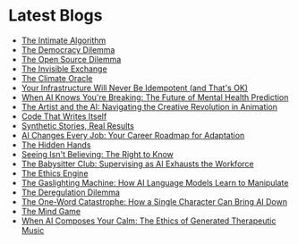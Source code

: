 <!--
**rawveg/rawveg** is a ✨ _special_ ✨ repository because its `README.md` (this file) appears on your GitHub profile.

Here are some ideas to get you started:

- 🔭 I’m currently working on ...
- 🌱 I’m currently learning ...
- 👯 I’m looking to collaborate on ...
- 🤔 I’m looking for help with ...
- 💬 Ask me about ...
- 📫 How to reach me: ...
- 😄 Pronouns: ...
- ⚡ Fun fact: ...
-->

# Latest Blogs
<!-- BLOG-POST-LIST:START -->
- [The Intimate Algorithm](https://dev.to/rawveg/the-intimate-algorithm-4nek)
- [The Democracy Dilemma](https://dev.to/rawveg/the-democracy-dilemma-265k)
- [The Open Source Dilemma](https://dev.to/rawveg/the-open-source-dilemma-3lab)
- [The Invisible Exchange](https://dev.to/rawveg/the-invisible-exchange-16gf)
- [The Climate Oracle](https://dev.to/rawveg/the-climate-oracle-26ch)
- [Your Infrastructure Will Never Be Idempotent &lpar;and That&#39;s OK&rpar;](https://dev.to/rawveg/your-infrastructure-will-never-be-idempotent-and-thats-ok-3k6h)
- [When AI Knows You&#39;re Breaking: The Future of Mental Health Prediction](https://smarterarticles.co.uk/when-ai-knows-youre-breaking-the-future-of-mental-health-prediction?pk_campaign=rss-feed)
- [The Artist and the AI: Navigating the Creative Revolution in Animation](https://smarterarticles.co.uk/the-artist-and-the-ai-navigating-the-creative-revolution-in-animation?pk_campaign=rss-feed)
- [Code That Writes Itself](https://dev.to/rawveg/code-that-writes-itself-3pbc)
- [Synthetic Stories, Real Results](https://dev.to/rawveg/synthetic-stories-real-results-11c5)
- [AI Changes Every Job: Your Career Roadmap for Adaptation](https://smarterarticles.co.uk/ai-changes-every-job-your-career-roadmap-for-adaptation?pk_campaign=rss-feed)
- [The Hidden Hands](https://dev.to/rawveg/the-hidden-hands-4b72)
- [Seeing Isn&#39;t Believing: The Right to Know](https://smarterarticles.co.uk/seeing-isnt-believing-the-right-to-know?pk_campaign=rss-feed)
- [The Babysitter Club: Supervising as AI Exhausts the Workforce](https://smarterarticles.co.uk/the-babysitter-club-supervising-as-ai-exhausts-the-workforce?pk_campaign=rss-feed)
- [The Ethics Engine](https://dev.to/rawveg/the-ethics-engine-4ki2)
- [The Gaslighting Machine: How AI Language Models Learn to Manipulate](https://smarterarticles.co.uk/the-gaslighting-machine-how-ai-language-models-learn-to-manipulate?pk_campaign=rss-feed)
- [The Deregulation Dilemma](https://dev.to/rawveg/the-deregulation-dilemma-2363)
- [The One-Word Catastrophe: How a Single Character Can Bring AI Down](https://smarterarticles.co.uk/the-one-word-catastrophe-how-a-single-character-can-bring-ai-down?pk_campaign=rss-feed)
- [The Mind Game](https://dev.to/rawveg/the-mind-game-5762)
- [When AI Composes Your Calm: The Ethics of Generated Therapeutic Music](https://smarterarticles.co.uk/when-ai-composes-your-calm-the-ethics-of-generated-therapeutic-music?pk_campaign=rss-feed)
<!-- BLOG-POST-LIST:END -->

